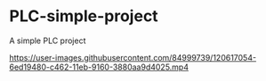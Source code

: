 # PLC-simple-project
A simple PLC project

https://user-images.githubusercontent.com/84999739/120617054-6ed19480-c462-11eb-9160-3880aa9d4025.mp4
